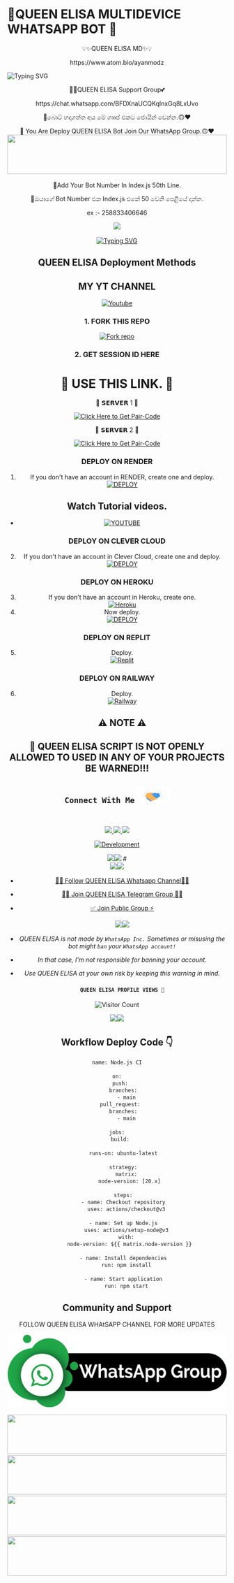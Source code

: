  # 📌QUEEN ELISA MULTIDEVICE WHATSAPP BOT  🔖
<p align="center">
💡✨QUEEN ELISA MD✨💡
<p align="center">
https://www.atom.bio/ayanmodz

![Typing SVG](https://readme-typing-svg.demolab.com?font=Ribeye&size=50&pause=1000&color=A93226&center=true&width=900&height=100&lines=🧚‍♂️Queen%20Elisa🧚‍♂️;%20🤖Multi-Device%20WhatsApp%20Bot.🤖;%20🥰Developed%20By%20Ayan%20Modz🥰)
<p align="center">
🧚‍♂️QUEEN ELISA Support Group💕
<p align="center">
https://chat.whatsapp.com/BFDXnaUCQKqInxGq8LxUvo
<p align="center">
💚බොට් හදාගත්ත අය මේ ගෘෘප් එකට ජොයින් වෙන්න.🙃❤
<p align="center">
💚 You Are Deploy QUEEN ELISA Bot Join Our WhatsApp Group.🙃❤
<img src="https://files.catbox.moe/hwwr6w.jpg" height="90" width="100%">

<div align="center">

<p align="center">
🚩Add Your Bot Number In Index.js 50th Line.
<p align="center">
🚩ඔයාගේ Bot Number එක Index.js එකේ 50 වෙනි පෙළියේ දාන්න.
<p align="center">
ex :- 258833406646
 
   <a><img src='https://files.catbox.moe/hwwr6w.jpg'/></a><a>
<p align="center">
<p align="center">
  <a href="https://git.io/typing-svg"><img src="https://readme-typing-svg.demolab.com?font=EB+Garamond&weight=800&size=28&duration=4000&pause=1000&random=false&width=435&lines=+•★⃝ QUEEN_+ELISA-+★⃝•;MULTI-DEVICE+WHATSAPP+BOT;DEVELOPED+BY+AYAN+MODZ;RELEASED+DATE+20%2F05%2F2025." alt="Typing SVG" /></a>
 </p>


 ## QUEEN ELISA Deployment Methods

 
## MY YT CHANNEL

[![Youtube](https://files.catbox.moe/hwwr6w.jpg)](https://youtube.com/@ayanseven) 

</details>


### 1. FORK THIS REPO

<a href='https://github.com/ayanmdoz/QUEEN-ELISA/fork' target="_blank"><img alt='Fork repo' src='https://img.shields.io/badge/Fork This Repo-black?style=for-the-badge&logo=git&logoColor=white'/></a>

### 2. GET SESSION ID HERE

# 💎 USE THIS LINK. 💎
<p align="center">
🌈 𝗦𝗘𝗥𝗩𝗘𝗥 1 🌈
 <p align="center">
<a href="https://elisa-session-id.onrender.com/"><img src="https://img.shields.io/badge/PAIR_CODE-blue" alt="Click Here to Get Pair-Code" width="110"></a>  
 <p align="center">
🌈 𝗦𝗘𝗥𝗩𝗘𝗥 2 🌈
  <p align="center">
<a href="https://elisa-session-id.onrender.com/"><img src="https://img.shields.io/badge/PAIR_CODE-blue" alt="Click Here to Get Pair-Code" width="110"></a>   


### DEPLOY ON RENDER

1. If you don't have an account in RENDER, create one and deploy.
    <br>
    <a href='https://dashboard.render.com/select-repo?type=web' target="_blank"><img alt='DEPLOY' src='https://img.shields.io/badge/-DEPLOY-black?style=for-the-badge&logo=render&logoColor=white'/></a>
## Watch Tutorial videos.
* [![YOUTUBE](https://img.shields.io/badge/HOW_TO_DEPLOY-red?style=for-the-badge&logo=youtube&logoColor=white)](https://www.youtube.com/@ayanseven)


### DEPLOY ON CLEVER CLOUD

2. If you don't have an account in Clever Cloud, create one and deploy.
    <br>
    <a href='https://api.clever-cloud.com/v2/sessions/signup?subscription_source=cta-home-signup' target="_blank"><img alt='DEPLOY' src='https://img.shields.io/badge/-DEPLOY-orange?style=for-the-badge&logo=clever-cloud&logoColor=white'/></a>

### DEPLOY ON HEROKU

3. If you don't have an account in Heroku, create one.
    <br>
    <a href='https://signup.heroku.com/' target="_blank"><img alt='Heroku' src='https://img.shields.io/badge/-Create-purple?style=for-the-badge&logo=heroku&logoColor=white'/></a>
4. Now deploy.
    <br>
    <a href='https://dashboard.heroku.com/new?template=https://github.com/suhasbro/SUHAS-MD' target="_blank"><img alt='DEPLOY' src='https://img.shields.io/badge/-DEPLOY-purple?style=for-the-badge&logo=heroku&logoColor=white'/></a>
### DEPLOY ON REPLIT
5. Deploy.
    <br>
    <a href='https://replit.com' target="_blank"><img alt='Replit' src='https://img.shields.io/badge/-Deploy-red?style=for-the-badge&logo=replit&logoColor=white'/></a>
### DEPLOY ON RAILWAY
6. Deploy.
    <br>
    <a href='https://railway.com' target="_blank"><img alt='Railway' src='https://img.shields.io/badge/-Deploy-green?style=for-the-badge&logo=railway&logoColor=white'/></a>

    <h2 align="center"> ⚠️ NOTE ⚠️ </h2>
## 🚫 QUEEN ELISA SCRIPT IS NOT OPENLY ALLOWED TO USED IN ANY OF YOUR PROJECTS BE WARNED!!! 

## ```Connect With Me```<img src="https://github.com/0xAbdulKhalid/0xAbdulKhalid/raw/main/assets/mdImages/handshake.gif" width ="80"></h1> 
 <br> 
<p align="center">
<a href="https://wa.me/258833406646"><img src="https://img.shields.io/badge/Contact AYAN-25D366?style=for-the-badge&logo=whatsapp&logoColor=white" />
<a href="https://whatsapp.com/channel/0029Vb6KS7MGk1FnsSiliX0P"><img src="https://img.shields.io/badge/Join Official Channel-25D366?style=for-the-badge&logo=whatsapp&logoColor=white" />
<a href="https://t.me/ayanseven"><img src="https://img.shields.io/badge/Telegram-0088cc?style=for-the-badge&logo=telegram&logoColor=white" /><br>
<p align="center">
<img alt="Development" width="250" src="https://media2.giphy.com/media/W9tBvzTXkQopi/giphy.gif?cid=6c09b952xu6syi1fyqfyc04wcfk0qvqe8fd7sop136zxfjyn&ep=v1_internal_gif_by_id&rid=giphy.gif&ct=g" /> </p>
<a><img src='https://i.imgur.com/LyHic3i.gif'/></a><a><img src='https://i.imgur.com/LyHic3i.gif'/></a>
# 

<br>
<a><img src='https://i.imgur.com/LyHic3i.gif'/></a><a><img src='https://i.imgur.com/LyHic3i.gif'/></a>

* [🧑‍💻 Follow QUEEN ELISA Whatsapp Channel🧑‍💻](https://whatsapp.com/channel/0029Vb6KS7MGk1FnsSiliX0P)

* [🧑‍💻 Join QUEEN ELISA Telegram Group 🧑‍💻](https://t.me/ayanseven)

* [✅ Join Public Group ⚡](https://chat.whatsapp.com/D2uPHizziioEZce4ev9Kkl)

  <a><img src='https://i.imgur.com/LyHic3i.gif'/></a><a><img src='https://i.imgur.com/LyHic3i.gif'/></a>
  

- *QUEEN ELISA is not made by `WhatsApp Inc.` Sometimes or misusing the bot might `ban` your `WhatsApp account!`*
- *In that case, I'm not responsible for banning your account.*
- *Use QUEEN ELISA at your own risk by keeping this warning in mind.*
  
  #### ```QUEEN ELISA PROFILE VIEWS 🧚```
![Visitor Count](https://profile-counter.glitch.me/ayanmdoz/count.svg)

<a><img src='https://i.imgur.com/LyHic3i.gif'/></a><a><img src='https://i.imgur.com/LyHic3i.gif'/></a>


## Workflow Deploy Code 👇


```
name: Node.js CI

on:
  push:
    branches:
      - main
  pull_request:
    branches:
      - main

jobs:
  build:

    runs-on: ubuntu-latest

    strategy:
      matrix:
        node-version: [20.x]

    steps:
    - name: Checkout repository
      uses: actions/checkout@v3

    - name: Set up Node.js
      uses: actions/setup-node@v3
      with:
        node-version: ${{ matrix.node-version }}

    - name: Install dependencies
      run: npm install

    - name: Start application
      run: npm start
```



## Community and Support

FOLLOW QUEEN ELISA WHAtSAPP CHANNEL FOR MORE UPDATES


[![JOIN WHATSAPP GROUP](https://raw.githubusercontent.com/Neeraj-x0/Neeraj-x0/main/photos/suddidina-join-whatsapp.png)]([https://whatsapp.com/channel/0029Vb6KS7MGk1FnsSiliX0P](https://chat.whatsapp.com/D2uPHizziioEZce4ev9Kkl))


<img src="https://i.imgur.com/dBaSKWF.gif" height="90" width="100%">
<div align="center">
<img src="https://i.imgur.com/dBaSKWF.gif" height="90" width="100%">
<div align="center">
<img src="https://i.imgur.com/dBaSKWF.gif" height="90" width="100%">
<div align="center">
<img src="https://i.imgur.com/dBaSKWF.gif" height="90" width="100%">
<div align="center">
